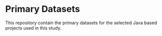 # Primary Datasets
This repository contain the primary datasets for the selected Java based projects used in this study. 
